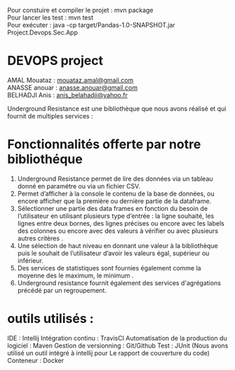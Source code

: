 
Pour constuire et compiler le projet : mvn package  
Pour lancer les test : mvn test  
Pour exécuter : java -cp target/Pandas-1.0-SNAPSHOT.jar Project.Devops.Sec.App  


# DEVOPS project

AMAL Mouataz : mouataz.amal@gmail.com  
ANASSE anouar : anasse.anouar@gmail.com  
BELHADJI Anis : anis_belahadji@yahoo.fr  

Underground Resistance est une bibliothèque que nous avons réalisé et qui fournit de multiples services :

# Fonctionnalités offerte par notre bibliothéque

 1. Underground Resistance permet de lire des données via un tableau donné en paramétre ou via un fichier CSV.
 2. Permet d’afficher à la console le contenu de la base de données, ou encore afficher que la première ou dernière partie de la dataframe.
 3. Sélectionner une partie des data frames en fonction du besoin de l’utilisateur en utilisant plusieurs type d’entrée : la ligne souhaité, les lignes entre deux bornes, des lignes précises ou encore avec les labels des colonnes ou encore avec des valeurs à vérifier ou avec plusieurs autres critères .
 4. Une sélection de haut niveau en donnant une valeur à  la bibliothèque puis le souhait de l’utilisateur d’avoir les valeurs égal, supérieur ou inférieur.
 5. Des services de statistiques sont fournies également comme la moyenne des le maximum, le minimum .
 6. Underground resistance fournit également des services d'agrégations précédé par un regroupement.


# outils utilisés :

IDE : Intellij
Intégration continu : TravisCI
Automatisation de la production du logiciel : Maven
Gestion de versionning : Git/Github
Test : JUnit (Nous avons utilisé un outil intégré à intellij pour Le rapport de couverture du code)
Conteneur : Docker



